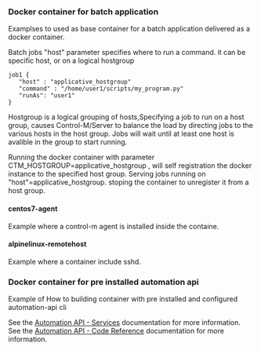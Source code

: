 ### Docker container for batch application 
Examplses to used as base container for a batch application delivered as a docker container. 

Batch jobs "host" parameter specifies where to run a command. it can be specific host, or on a logical hostgroup
```
job1 {
   "host" : "applicative_hostgroup"
   "command" : "/home/user1/scripts/my_program.py"
   "runAs": "user1"
}
```
Hostgroup is a logical grouping of hosts,Specifying a job to run on a host group, causes Control-M/Server to balance the load by directing jobs to the various hosts in the host group. Jobs will wait until at least one host is avalible in the group to start running. 

Running the docker container with parameter CTM_HOSTGROUP=applicative_hostgroup , will self registration the docker instance to the specified host group.  Serving jobs running on "host"=applicative_hostgroup. stoping the container to unregister it from a host group.


#### centos7-agent
Example where a control-m agent is installed inside the containe.

#### alpinelinux-remotehost
Example where a container include sshd.  

### Docker container for pre installed automation api
Example of How to building container with pre installed and configured automation-api cli

See the [Automation API - Services](https://docs.bmc.com/docs/display/public/workloadautomation/Control-M+Automation+API+-+Services) documentation for more information.  
See the [Automation API - Code Reference](https://docs.bmc.com/docs/display/public/workloadautomation/Control-M+Automation+API+-+Code+Reference) documentation for more information.
